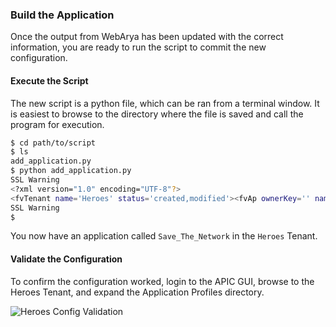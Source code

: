 ### Build the Application
Once the output from WebArya has been updated with the correct information, you are ready to run the script to commit the new configuration.

#### Execute the Script
The new script is a python file, which can be ran from a terminal window. It is easiest to browse to the directory where the file is saved and call the program for execution.
```bash
$ cd path/to/script
$ ls
add_application.py
$ python add_application.py
SSL Warning
<?xml version="1.0" encoding="UTF-8"?>
<fvTenant name='Heroes' status='created,modified'><fvAp ownerKey='' name='Save_The_Network' descr='' status='created,modified' ownerTag='' prio='unspecified'><fvAEPg isAttrBasedEPg='no' matchT='AtleastOne' name='web' descr='' status='created,modified' prio='unspecified'><fvRsPathAtt descr='' mode='regular' status='created,modified' instrImedcy='lazy' encap='vlan-210' tDn='topology/pod-1/protpaths-101-102/pathep-[Heroes_FI-2B]'></fvRsPathAtt><fvRsPathAtt descr='' mode='regular' status='created,modified' instrImedcy='lazy' encap='vlan-210' tDn='topology/pod-1/protpaths-101-102/pathep-[Heroes_FI-2A]'></fvRsPathAtt><fvRsDomAtt status='created,modified' instrImedcy='lazy' encap='unknown' tDn='uni/phys-Heroes_phys' resImedcy='lazy'></fvRsDomAtt><fvRsBd status='created,modified' tnFvBDName='Hero_Land'></fvRsBd><fvRsCustQosPol tnQosCustomPolName='' status='created,modified'></fvRsCustQosPol><fvRsProv status='created,modified' prio='unspecified' matchT='AtleastOne' tnVzBrCPName='web'></fvRsProv><fvRsCons status='created,modified' prio='unspecified' tnVzBrCPName='sql'></fvRsCons></fvAEPg><fvAEPg isAttrBasedEPg='no' matchT='AtleastOne' name='app' descr='' status='created,modified' prio='unspecified'><fvRsPathAtt descr='' mode='regular' status='created,modified' instrImedcy='lazy' encap='vlan-211' tDn='topology/pod-1/protpaths-101-102/pathep-[Heroes_FI-2B]'></fvRsPathAtt><fvRsPathAtt descr='' mode='regular' status='created,modified' instrImedcy='lazy' encap='vlan-211' tDn='topology/pod-1/protpaths-101-102/pathep-[Heroes_FI-2A]'></fvRsPathAtt><fvRsDomAtt status='created,modified' instrImedcy='lazy' encap='unknown' tDn='uni/phys-Heroes_phys' resImedcy='lazy'></fvRsDomAtt><fvRsBd status='created,modified' tnFvBDName='Hero_Land'></fvRsBd><fvRsCustQosPol tnQosCustomPolName='' status='created,modified'></fvRsCustQosPol><fvRsProv status='created,modified' prio='unspecified' matchT='AtleastOne' tnVzBrCPName='power_up'></fvRsProv><fvRsCons status='created,modified' prio='unspecified' tnVzBrCPName='sql'></fvRsCons></fvAEPg><fvAEPg isAttrBasedEPg='no' matchT='AtleastOne' name='db' descr='' status='created,modified' prio='unspecified'><fvRsPathAtt descr='' mode='regular' status='created,modified' instrImedcy='lazy' encap='vlan-212' tDn='topology/pod-1/protpaths-101-102/pathep-[Heroes_FI-2B]'></fvRsPathAtt><fvRsPathAtt descr='' mode='regular' status='created,modified' instrImedcy='lazy' encap='vlan-212' tDn='topology/pod-1/protpaths-101-102/pathep-[Heroes_FI-2A]'></fvRsPathAtt><fvRsCustQosPol tnQosCustomPolName='' status='created,modified'></fvRsCustQosPol><fvRsDomAtt status='created,modified' instrImedcy='lazy' encap='unknown' tDn='uni/phys-Heroes_phys' resImedcy='lazy'></fvRsDomAtt><fvRsProv status='created,modified' prio='unspecified' matchT='AtleastOne' tnVzBrCPName='sql'></fvRsProv><fvRsBd status='created,modified' tnFvBDName='Hero_Land'></fvRsBd></fvAEPg></fvAp></fvTenant>
SSL Warning
$ 
```

You now have an application called `Save_The_Network` in the `Heroes` Tenant.

#### Validate the Configuration
To confirm the configuration worked, login to the APIC GUI, browse to the Heroes Tenant, and expand the Application Profiles directory.

![Heroes Config Validation](/posts/files/intro-to-aci_webarya/assets/images/heroes_config_validation.png)
